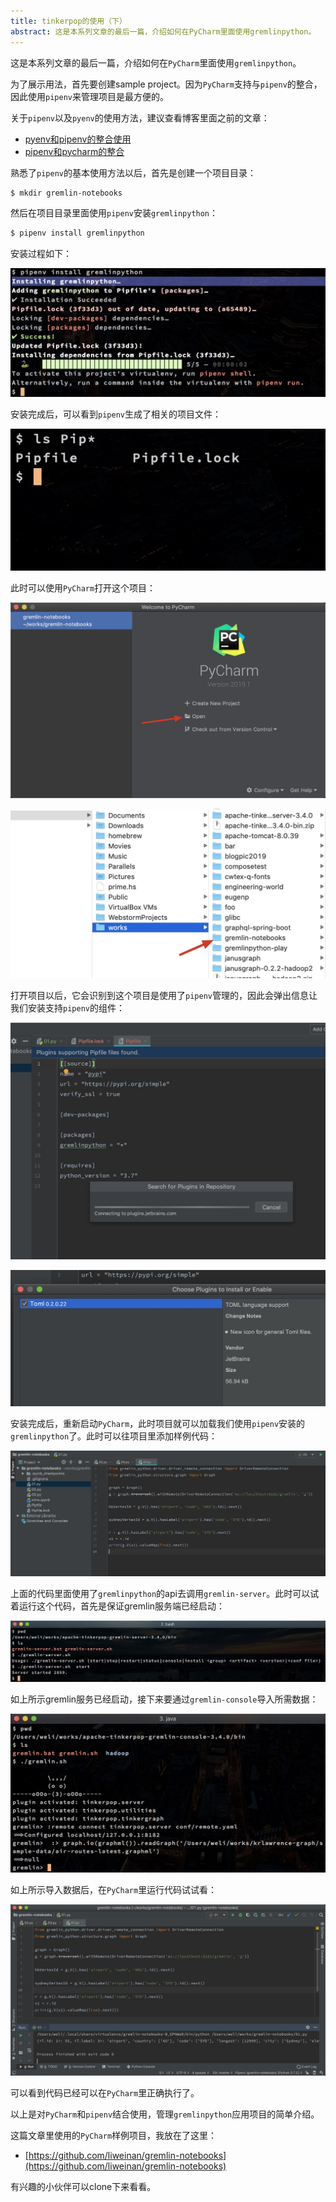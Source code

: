 ```yaml
---
title: tinkerpop的使用（下）
abstract: 这是本系列文章的最后一篇，介绍如何在PyCharm里面使用gremlinpython。
---
```




这是本系列文章的最后一篇，介绍如何在`PyCharm`里面使用`gremlinpython`。

为了展示用法，首先要创建sample project。因为`PyCharm`支持与`pipenv`的整合，因此使用`pipenv`来管理项目是最方便的。

关于`pipenv`以及`pyenv`的使用方法，建议查看博客里面之前的文章：

* [pyenv和pipenv的整合使用](http://weinan.io/2019/03/21/pipenv.html)
* [pipenv和pycharm的整合](http://weinan.io/2019/03/22/pipenv.html)

熟悉了`pipenv`的基本使用方法以后，首先是创建一个项目目录：

```bash
$ mkdir gremlin-notebooks
```

然后在项目目录里面使用`pipenv`安装`gremlinpython`：

```bash
$ pipenv install gremlinpython
```

安装过程如下：

![](https://raw.githubusercontent.com/liweinan/blogpic2019/master/data/apr05/EDC49697-3ECE-4B72-B6B3-B78E3B416734.png)

安装完成后，可以看到`pipenv`生成了相关的项目文件：

![](https://raw.githubusercontent.com/liweinan/blogpic2019/master/data/apr05/ECD9EC8A-43A1-4DA6-A871-62F76541F09F.png)

此时可以使用`PyCharm`打开这个项目：

![](https://raw.githubusercontent.com/liweinan/blogpic2019/master/data/apr05/2A0C5AAA-CE40-45F6-BCE2-84D500048817.png)

![](https://raw.githubusercontent.com/liweinan/blogpic2019/master/data/apr05/18AA1DBE-8753-4999-AA11-DE5723521D5D.png)

打开项目以后，它会识别到这个项目是使用了`pipenv`管理的，因此会弹出信息让我们安装支持`pipenv`的组件：

![](https://raw.githubusercontent.com/liweinan/blogpic2019/master/data/apr05/325C6686-C345-4A3D-BF35-5EBAA69A70BC.png)

![](https://raw.githubusercontent.com/liweinan/blogpic2019/master/data/apr05/5DBFE9C6-5907-4259-9E05-C307BAB7C07A.png)

安装完成后，重新启动`PyCharm`，此时项目就可以加载我们使用`pipenv`安装的`gremlinpython`了。此时可以往项目里添加样例代码：

![](https://raw.githubusercontent.com/liweinan/blogpic2019/master/data/apr05/25B87BF1-AF75-412A-B688-C6ADECB550EC.png)

上面的代码里面使用了`gremlinpython`的api去调用`gremlin-server`。此时可以试着运行这个代码，首先是保证gremlin服务端已经启动：

![](https://raw.githubusercontent.com/liweinan/blogpic2019/master/data/apr05/138A4FD3-F4FD-4F1C-B48F-3EF794D33DD0.png)

如上所示gremlin服务已经启动，接下来要通过`gremlin-console`导入所需数据：

![](https://raw.githubusercontent.com/liweinan/blogpic2019/master/data/apr05/0411B420-C362-4D6C-8941-C1CFBDF8397D.png)

如上所示导入数据后，在`PyCharm`里运行代码试试看：

![](https://raw.githubusercontent.com/liweinan/blogpic2019/master/data/apr05/F93EA687-F5D0-41B2-921A-DC322103C8AB.png)

可以看到代码已经可以在`PyCharm`里正确执行了。

以上是对`PyCharm`和`pipenv`结合使用，管理`gremlinpython`应用项目的简单介绍。

这篇文章里使用的`PyCharm`样例项目，我放在了这里：

* [https://github.com/liweinan/gremlin-notebooks](https://github.com/liweinan/gremlin-notebooks) 

有兴趣的小伙伴可以clone下来看看。




